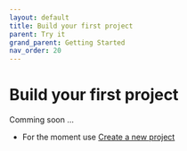 ```yaml
---
layout: default
title: Build your first project
parent: Try it
grand_parent: Getting Started
nav_order: 20
---
```


# Build your first project

Comming soon ...



* For the moment use [Create a new project](../../30-DeveloperGuide/10-Start/10-CreateANewProject.md)